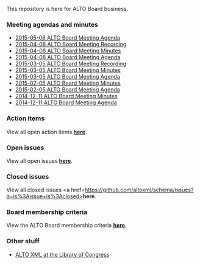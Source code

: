 This repository is here for ALTO Board business.

### Meeting agendas and minutes
* [2015-05-06 ALTO Board Meeting Agenda](http://altoxml.github.io/2015-05-06%20ALTO%20Board%20Meeting%20Agenda.html)
* [2015-04-08 ALTO Board Meeting Recording](http://altoxml.github.io/2015-04-08%20ALTO%20Board%20Meeting%20Recording.arf)
* [2015-04-08 ALTO Board Meeting Minutes](http://altoxml.github.io/2015-04-08%20ALTO%20Board%20Meeting%20Minutes.html)
* [2015-04-08 ALTO Board Meeting Agenda](http://altoxml.github.io/2015-04-08%20ALTO%20Board%20Meeting%20Agenda.html)
* [2015-03-05 ALTO Board Meeting Recording](http://altoxml.github.io/2015-03-05%20ALTO%20Board%20Meeting%20Recording.arf)
* [2015-03-05 ALTO Board Meeting Minutes](http://altoxml.github.io/2015-03-05%20ALTO%20Board%20Meeting%20Minutes.html)
* [2015-03-05 ALTO Board Meeting Agenda](http://altoxml.github.io/2015-03-05%20ALTO%20Board%20Meeting%20Agenda.html)
* [2015-02-05 ALTO Board Meeting Minutes](http://altoxml.github.io/2015-02-05%20ALTO%20Board%20Meeting%20Minutes.html)
* [2015-02-05 ALTO Board Meeting Agenda](http://altoxml.github.io/2015-02-05%20ALTO%20Board%20Meeting%20Agenda.html)
* [2014-12-11 ALTO Board Meeting Minutes](http://altoxml.github.io/2014-12-11%20ALTO%20Board%20Meeting%20Minutes.html)
* [2014-12-11 ALTO Board Meeting Agenda](http://altoxml.github.io/2014-12-11%20ALTO%20Board%20Meeting%20Agenda.html)

### Action items
View all open action items <a href=https://github.com/altoxml/board/labels/action%20item><b>here</b></a>.

### Open issues
View all open issues <a href=https://github.com/altoxml/schema/issues><b>here</b></a>.

### Closed issues
View all closed issues <a href=https://github.com/altoxml/schema/issues?q=is%3Aissue+is%3Aclosed><b>here</b></a>.

### Board membership criteria
View the ALTO Board membership criteria <a href=http://altoxml.github.io/ALTO%20Board%20Membership%20Criteria.html><b>here</b></a>.

### Other stuff
* [ALTO XML at the Library of Congress](http://www.loc.gov/standards/alto/)

